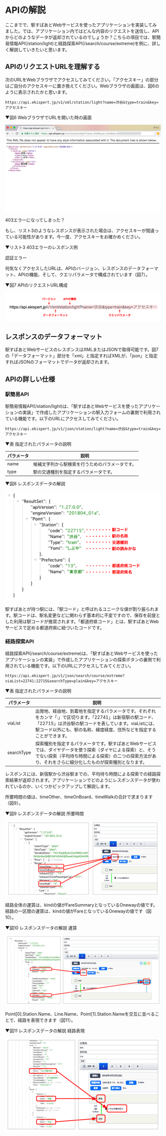 # APIの解説

ここまでで、駅すぱあとWebサービスを使ったアプリケーションを実装してみました。では、アプリケーション内ではどんな内容のリクエストを送信し、APIからどのようなデータが返却されているのでしょうか？こちらの項目では、駅簡易情報API(/station/light)と経路探索API(/search/course/extreme)を例に、詳しく解説していきたいと思います。

## APIのリクエストURLを理解する

次のURLをWebブラウザでアクセスしてみてください。「アクセスキー」の部分はご自分のアクセスキーに置き換えてください。Webブラウザの画面は、図6のように表示されたかと思います。

```
https://api.ekispert.jp/v1/xml/station/light?name=渋谷&type=train&key=アクセスキー
```

▼図6 WebブラウザでURLを開いた時の画面

![img](/img/6.png)


403エラーになってしまった？

もし、リスト3のようなレスポンスが表示された場合は、アクセスキーが間違っている可能性があります。今一度、アクセスキーをお確かめください。

▼リスト3 403エラーのレスポンス例
<?xml version="1.0" encoding="UTF-8"?>
<ResultSet apiVersion="1.27.0.0" engineVersion="">
  <Error code="W403">
    <Message>認証エラー</Message>
  </Error>
</ResultSet>



何気なくアクセスしたURLは、APIのバージョン、レスポンスのデータフォーマット、APIの機能、そして、クエリパラメータで構成されています（図7）。

▼図7 APIのリクエストURL構成

![img](/img/7.png)

## レスポンスのデータフォーマット

駅すぱあとWebサービスのレスポンスはXMLまたはJSONで取得可能です。図7の「データフォーマット」部分を「xml」と指定すればXMLが、「json」と指定すればJSONのフォーマットでデータが返却されます。

## APIの詳しい仕様

### 駅簡易API

駅簡易情報API(/station/light)は、「駅すぱあとWebサービスを使ったアプリケーションの実装」で作成したアプリケーションの駅入力フォームの裏側で利用されている機能です。以下のURLにアクセスしてみてください。

```
https://api.ekispert.jp/v1/json/station/light?name=渋谷&type=train&key=アクセスキー
```

▼表 指定されたパラメータの説明

|パラメータ|説明|
|---|---|
|name|候補文字列から駅検索を行うためのパラメータです。|
|type|駅の交通種別を指定するパラメータです。|

▼図8 レスポンスデータの解説

![img](/img/8.png)

駅すぱあとが持つ駅には、「駅コード」と呼ばれるユニークな値が割り振られます。駅コードは、駅名変更などに関わらず基本的に不変ですので、保存を前提とした利用は駅コードが推奨されます。「都道府県コード」とは、駅すぱあとWebサービスで定める都道府県に紐づいたコードです。

### 経路探索API

経路探索API(/search/course/extreme)は、「駅すぱあとWebサービスを使ったアプリケーションの実装」で作成したアプリケーションの探索ボタンの裏側で利用されている機能です。以下のURLにアクセスしてみてください。

```
https://api.ekispert.jp/v1/json/search/course/extreme?viaList=22741:22715&searchType=plain&key=アクセスキー
```

▼表 指定されたパラメータの説明

|パラメータ|説明|
|---|---|
|viaList|出発地、経由地、到着地を指定するパラメータです。それぞれをカンマ「:」で区切ります。「22741」は新宿駅の駅コード、「22715」は渋谷駅の駅コードを表しています。viaListには、駅コード以外にも、駅の名称、緯度経度、住所などを指定することができます。|
|searchType|探索種別を指定するパラメータです。駅すぱあとWebサービスでは、ダイヤデータを使う探索（ダイヤによる探索）と、そうでない探索（平均待ち時間による探索）の二つの探索方法があり、それをさらに細分化したものが探索種別となります。|

レスポンスには、新宿駅から渋谷駅までの、平均待ち時間による探索での経路探索結果が返却されます。アプリケーションでどのようにレスポンスデータが使われているのか、いくつかピックアップして解説します。

所要時間の値は、timeOther、timeOnBoard、timeWalkの合計で求まります（図9）。

▼図9 レスポンスデータの解説 所要時間

![img](/img/9.png)

経路全体の運賃は、kindの値がFareSummaryとなっているOnewayの値です。経路の一区間の運賃は、kindの値がFareとなっているOnewayの値です（図10）。

▼図10 レスポンスデータの解説 運賃

![img](/img/10.png)

Point[0].Station.Name、Line.Name、Point[1].Station.Nameを交互に並べることで、経路を表現できます（図11）。

▼図11 レスポンスデータの解説 経路表現

![img](/img/11.png)
